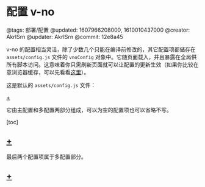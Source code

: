 # 配置 v-no

@tags: 部署/配置
@updated: 1607966208000, 1610010437000
@creator: AkrISrn
@updater: AkrISrn
@commit: 12e8a45

v-no 的配置相当灵活，除了少数几个只能在编译前修改的[](/zh/docs/env-vars.md "#")，其它配置项都储存在 `assets/config.js` 文件的 `vnoConfig` 对象中。它随页面载入，并且暴露在全局供所有脚本访问。这意味着你只需刷新页面就可以让配置的更新生效（如果你比较在意浏览器缓存，可以先看看[这里](/zh/docs/browser-cache.md "#")）。

这是默认的 `assets/config.js` 文件：

[+](/zh/snippets/config.js.md)

它由主配置和多配置两部分组成，可以为空的配置项也可以省略不写。

[toc]

## [+](/zh/docs/main-conf.md)

最后两个配置项属于多配置部分。

## [+](/zh/docs/multi-conf.md)
